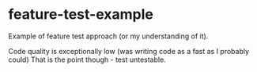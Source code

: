 # feature-test-example
Example of feature test approach (or my understanding of it).

Code quality is exceptionally low (was writing code as a fast as I probably could)
That is the point though - test untestable.
